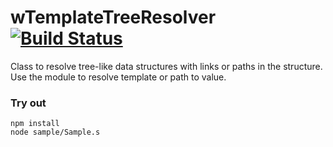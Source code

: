 
# wTemplateTreeResolver [![Build Status](https://travis-ci.org/Wandalen/wTemplateTreeResolver.svg?branch=master)](https://travis-ci.org/Wandalen/wTemplateTreeResolver)

Class to resolve tree-like data structures with links  or paths in the structure. Use the module to resolve template or path to value.

### Try out
```
npm install
node sample/Sample.s
```




















